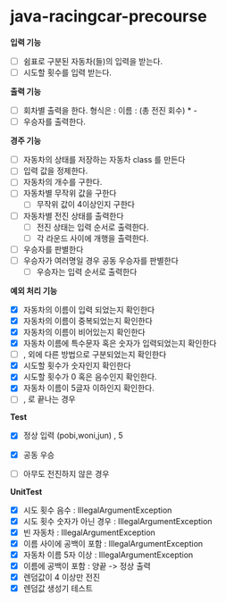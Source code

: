 # java-racingcar-precourse

**입력 기능**

- [ ]  쉼표로 구분된 자동차(들)의 입력을 받는다.
- [ ]  시도할 횟수를 입력 받는다.

**출력 기능**

- [ ]  회차별 출력을 한다. 형식은 : 이름 : (총 전진 회수) * -
- [ ]  우승자를 출력한다.

**경주 기능**
- [ ]  자동차의 상태를 저장하는 자동차 class 를 만든다
- [ ]  입력 값을 정제한다.
- [ ]  자동차의 개수를 구한다.
- [ ]  자동차별 무작위 값을 구한다
    - [ ]  무작위 값이 4이상인지 구한다
- [ ]  자동차별 전진 상태를 출력한다
    - [ ]  전진 상태는 입력 순서로 출력한다.
    - [ ]  각 라운드 사이에 개행을 출력한다.
- [ ]  우승자를 판별한다
- [ ]  우승자가 여러명일 경우 공동 우승자를 판별한다
    - [ ]  우승자는 입력 순서로 출력한다

**예외 처리 기능**

- [x]  자동차의 이름이 입력 되었는지 확인한다
- [x]  자동차의 이름이 중복되었는지 확인한다
- [x]  자동차의 이름이 비어있는지 확인한다
- [x]  자동차 이름에 특수문자 혹은 숫자가 입력되었는지 확인한다
- [ ]  , 외에 다른 방법으로 구분되었는지 확인한다
- [x]  시도할 횟수가 숫자인지 확인한다
- [x]  시도할 횟수가 0 혹은 음수인지 확인한다.
- [x]  자동차 이름이 5글자 이하인지 확인한다.
- [ ] , 로 끝나는 경우

**Test**
- [x] 정상 입력 (pobi,woni,jun) , 5
- [x] 공동 우승 
- [ ] 아무도 전진하지 않은 경우 



**UnitTest**
- [x] 시도 횟수 음수 : IllegalArgumentException
- [x] 시도 횟수 숫자가 아닌 경우 : IllegalArgumentException
- [x] 빈 자동차 : IllegalArgumentException
- [x] 이름 사이에 공백이 포함 : IllegalArgumentException
- [x] 자동차 이름 5자 이상 : IllegalArgumentException
- [x] 이름에 공백이 포함 : 양끝 -> 정상 출력
- [x] 렌덤값이 4 이상만 전진
- [x] 렌덤값 생성기 테스트